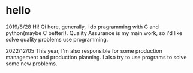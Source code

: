 # hello

2019/8/28
Hi!
Qi here, generally, I do pragramming with C and python(maybe C better!).
Quality Assurance is my main work,
so i'd like solve quality problems use programming.

2022/12/05
This year, I'm also responsible for some production management and production planning. 
I also try to use programs to solve some new problems.
